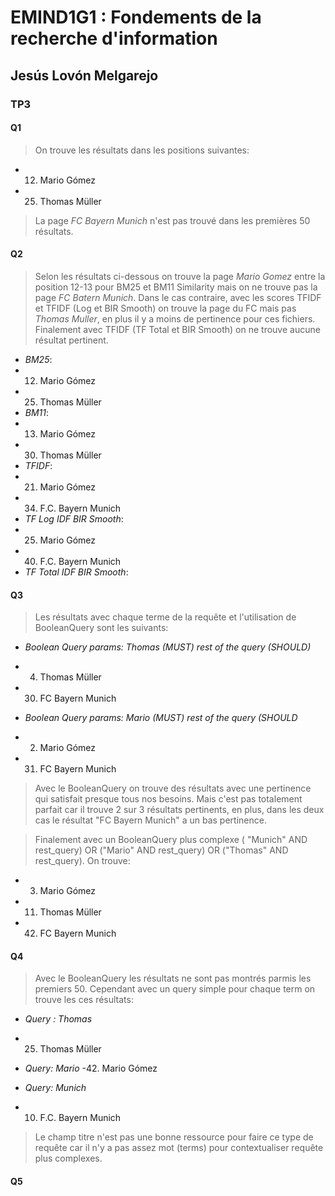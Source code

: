

# EMIND1G1 : Fondements de la recherche d'information

## Jesús Lovón Melgarejo

### TP3

#### Q1 
> On trouve les résultats dans les positions suivantes:
- 12. Mario Gómez
- 25. Thomas Müller
> La page *FC Bayern Munich* n'est pas trouvé dans les premières 50 résultats.

#### Q2
> Selon les résultats ci-dessous on trouve la page *Mario Gomez* entre la position 12-13 pour BM25 et BM11 Similarity mais on ne trouve pas la page *FC Batern Munich*. Dans le cas contraire, avec les scores TFIDF et TFIDF (Log et BIR Smooth) on trouve la page du FC mais pas *Thomas Muller*, en plus il y a moins de pertinence pour ces fichiers. Finalement avec TFIDF (TF Total et BIR Smooth) on ne trouve aucune résultat pertinent.
- *BM25*:
- 12. Mario Gómez
- 25. Thomas Müller
- *BM11*:
- 13. Mario Gómez
- 30. Thomas Müller  
- *TFIDF*:
- 21. Mario Gómez
- 34. F.C. Bayern Munich
- *TF Log IDF BIR Smooth*:
- 25. Mario Gómez
- 40. F.C. Bayern Munich
- *TF Total IDF BIR Smooth*:

#### Q3
> Les résultats avec chaque terme de la requête et l'utilisation de BooleanQuery sont les suivants:

- *Boolean Query params: Thomas (MUST) rest of the query (SHOULD)*
- 4. Thomas Müller
- 30. FC Bayern Munich

- *Boolean Query params: Mario (MUST) rest of the query (SHOULD*
- 2. Mario Gómez
- 31. FC Bayern Munich 

> Avec le BooleanQuery on trouve des résultats avec une pertinence qui satisfait presque tous nos besoins. Mais c'est pas totalement parfait car il trouve 2 sur 3 résultats pertinents, en plus, dans les deux cas le résultat "FC Bayern Munich" a un bas pertinence.

> Finalement avec un BooleanQuery plus complexe ( "Munich" AND rest_query) OR ("Mario" AND rest_query) OR ("Thomas" AND rest_query). On trouve:
- 3. Mario Gómez
- 11. Thomas Müller
- 42. FC Bayern Munich

#### Q4
> Avec le BooleanQuery les résultats ne sont pas montrés parmis les premiers 50. Cependant avec un query simple pour chaque term on trouve les ces résultats:

- *Query : Thomas*
- 25. Thomas Müller

- *Query: Mario*
-42. Mario Gómez

- *Query: Munich*
- 10. F.C. Bayern Munich

> Le champ titre n'est pas une bonne ressource pour faire ce type de requête car il n'y a pas assez mot (terms) pour contextualiser requête plus complexes.

#### Q5